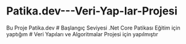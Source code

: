 # Patika.dev---Veri-Yap-lar-Projesi
Bu Proje Patika.dev # Başlangıç Seviyesi .Net Core Patikası Eğitim için yaptığım # Veri Yapıları ve Algoritmalar Projesi için yapılmıştır
